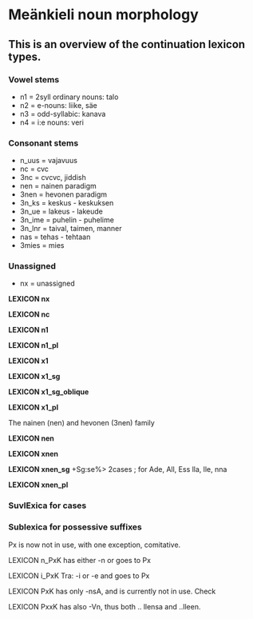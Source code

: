 # Meänkieli noun morphology


## This is an overview of the continuation lexicon types. 

### Vowel stems
* n1 = 2syll ordinary nouns: talo
* n2 = e-nouns: liike, säe
* n3 = odd-syllabic: kanava
* n4 = i:e nouns: veri

### Consonant stems

* n_uus = vajavuus
* nc = cvc
* 3nc = cvcvc, jiddish
* nen = nainen paradigm
* 3nen = hevonen paradigm
* 3n_ks = keskus - keskuksen
* 3n_ue = lakeus - lakeude
* 3n_ime = puhelin - puhelime
* 3n_lnr = taival, taimen, manner
* nas = tehas - tehtaan
* 3mies = mies

### Unassigned
* nx = unassigned



**LEXICON nx**

**LEXICON nc**

**LEXICON n1**

**LEXICON n1_pl**

**LEXICON x1**

**LEXICON x1_sg**

**LEXICON x1_sg_oblique**

**LEXICON x1_pl**



























The nainen (nen) and hevonen (3nen) family

**LEXICON nen**

**LEXICON xnen**

**LEXICON xnen_sg**
 +Sg:se%> 2cases ; for  Ade, All, Ess lla, lle, nna

**LEXICON xnen_pl**




































### SuvlExica for cases


### Sublexica for possessive suffixes

Px is now not in use, with one exception, comitative.

 LEXICON n_PxK has either -n or goes to Px

 LEXICON i_PxK Tra: -i or -e and goes to Px

 LEXICON PxK has only -nsA, and is currently not in use. Check

 LEXICON PxxK has also -Vn, thus both .. llensa and ..lleen.







